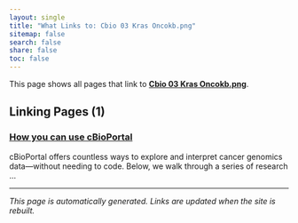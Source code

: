 ```yaml
---
layout: single
title: "What Links to: Cbio 03 Kras Oncokb.png"
sitemap: false
search: false
share: false
toc: false
---
```


This page shows all pages that link to **[Cbio 03 Kras Oncokb.png](/datademos/assets/cbio_03_KRAS_oncokb.png)**.

## Linking Pages (1)

### [How you can use cBioPortal](/datademos/cbio_examples_of_using_cbio/)

cBioPortal offers countless ways to explore and interpret cancer genomics data—without needing to code. Below, we walk through a series of research ...

---


*This page is automatically generated. Links are updated when the site is rebuilt.*

